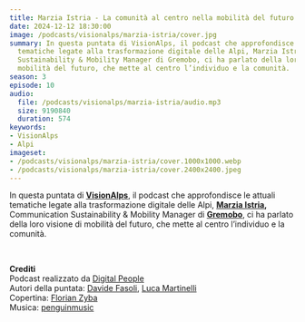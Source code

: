 ```yaml
---
title: Marzia Istria - La comunità al centro nella mobilità del futuro @Valcamonica
date: 2024-12-12 18:30:00
image: /podcasts/visionalps/marzia-istria/cover.jpg
summary: In questa puntata di VisionAlps, il podcast che approfondisce le attuali
  tematiche legate alla trasformazione digitale delle Alpi, Marzia Istria, Communication
  Sustainability & Mobility Manager di Gremobo, ci ha parlato della loro visione di
  mobilità del futuro, che mette al centro l’individuo e la comunità.
season: 3
episode: 10
audio:
  file: /podcasts/visionalps/marzia-istria/audio.mp3
  size: 9190840
  duration: 574
keywords:
- VisionAlps
- Alpi
imageset:
- /podcasts/visionalps/marzia-istria/cover.1000x1000.webp
- /podcasts/visionalps/marzia-istria/cover.2400x2400.jpeg
---
```


In questa puntata di [**VisionAlps**](https://www.visionalps.com/), il podcast che approfondisce le attuali tematiche legate alla trasformazione digitale delle Alpi, **[Marzia Istria](https://www.linkedin.com/in/marzia-istria),** Communication Sustainability & Mobility Manager di [**Gremobo**](https://www.gremove.com/gremobo), ci ha parlato della loro visione di mobilità del futuro, che mette al centro l’individuo e la comunità.

<br>

**Crediti**<br>
Podcast realizzato da [Digital People](https://w3id.org/digitalpeople)<br>
Autori della puntata: [Davide Fasoli](https://www.linkedin.com/in/davide-fasoli-2b3246179/), [Luca Martinelli](https://www.linkedin.com/in/luca-martinelli/)<br>
Copertina: [Florian Zyba](https://www.linkedin.com/in/florian-zyba/)<br>
Musica: [penguinmusic](https://pixabay.com/users/penguinmusic-24940186/)